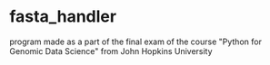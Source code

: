 # fasta_handler
program made as a part of the final exam of the course "Python for Genomic Data Science" from John Hopkins University
